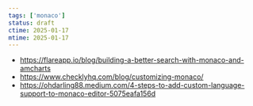 ```yaml
---
tags: ['monaco']
status: draft
ctime: 2025-01-17
mtime: 2025-01-17
---
```


- https://flareapp.io/blog/building-a-better-search-with-monaco-and-amcharts
- https://www.checklyhq.com/blog/customizing-monaco/
- https://ohdarling88.medium.com/4-steps-to-add-custom-language-support-to-monaco-editor-5075eafa156d
